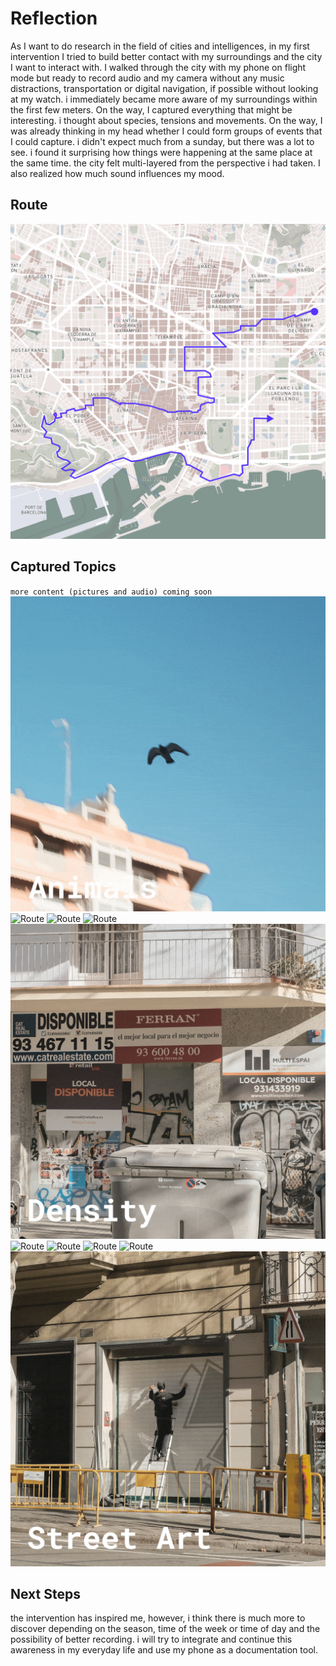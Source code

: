 # Reflection
As I want to do research in the field of cities and intelligences, in my first intervention I tried to build better contact with my surroundings and the city I want to interact with. I walked through the city with my phone on flight mode but ready to record audio and my camera without any music distractions, transportation or digital navigation, if possible without looking at my watch. i immediately became more aware of my surroundings within the first few meters. On the way, I captured everything that might be interesting. i thought about species, tensions and movements. On the way, I was already thinking in my head whether I could form groups of events that I could capture.  i didn't expect much from a sunday, but there was a lot to see. i found it surprising how things were happening at the same place at the same time. the city felt multi-layered from the perspective i had taken. I also realized how much sound influences my mood. 

## Route
![Route](../../images/Bearbeitet/interventionRoute.png)

## Captured Topics
`more content (pictures and audio) coming soon`
![Route](../../images/Bearbeitet/animals.gif)
![Route](../../images/Bearbeitet/Plants.gif)
![Route](../../images/Bearbeitet/CitySystems.gif)
![Route](../../images/Bearbeitet/Culture.gif)
![Route](../../images/Bearbeitet/Density.gif)
![Route](../../images/Bearbeitet/Architecture.gif)
![Route](../../images/Bearbeitet/Transportation.gif)
![Route](../../images/Bearbeitet/People.gif)
![Route](../../images/Bearbeitet/Construction.gif)
![Route](../../images/Bearbeitet/StreetArt.gif)


## Next Steps
the intervention has inspired me, however, i think there is much more to discover depending on the season, time of the week or time of day and the possibility of better recording. i will try to integrate and continue this awareness in my everyday life and use my phone as a documentation tool. 